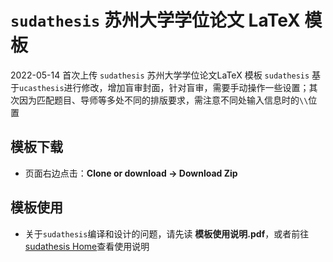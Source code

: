 # `sudathesis` 苏州大学学位论文 LaTeX 模板 

2022-05-14 首次上传 `sudathesis` 苏州大学学位论文LaTeX 模板
`sudathesis` 基于`ucasthesis`进行修改，增加盲审封面，针对盲审，需要手动操作一些设置；其次因为匹配题目、导师等多处不同的排版要求，需注意不同处输入信息时的`\\`位置

## 模板下载

* 页面右边点击：**Clone or download -> Download Zip**

## 模板使用

 * 关于`sudathesis`编译和设计的问题，请先读 **模板使用说明.pdf**，或者前往[sudathesis Home](https://github.com/sudathesis/sudathesis/wiki)查看使用说明
